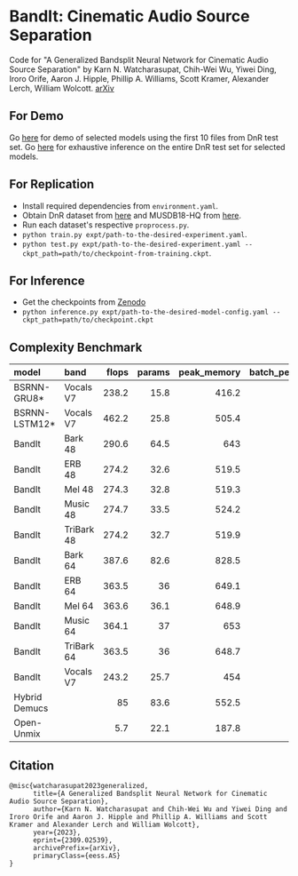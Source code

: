 # BandIt: Cinematic Audio Source Separation



Code for "A Generalized Bandsplit Neural Network for Cinematic Audio Source Separation" by Karn N. Watcharasupat, Chih-Wei Wu, Yiwei Ding, Iroro Orife, Aaron J. Hipple, Phillip A. Williams, Scott Kramer, Alexander Lerch, William Wolcott. [arXiv](https://arxiv.org/abs/2309.02539)

## For Demo
Go [here](https://karnwatcharasupat.github.io/bandit-demo/) for demo of selected models using the first 10 files from DnR test set. Go [here](https://zenodo.org/records/10119822) for exhaustive inference on the entire DnR test set for selected models. 

## For Replication

- Install required dependencies from `environment.yaml`.
- Obtain DnR dataset from [here](https://zenodo.org/records/5574713) and MUSDB18-HQ from [here](https://sigsep.github.io/datasets/musdb.html).
- Run each dataset's respective `proprocess.py`.
- `python train.py expt/path-to-the-desired-experiment.yaml`.
- `python test.py expt/path-to-the-desired-experiment.yaml --ckpt_path=path/to/checkpoint-from-training.ckpt`.

## For Inference

- Get the checkpoints from [Zenodo](https://zenodo.org/records/10160698)
- `python inference.py expt/path-to-the-desired-model-config.yaml --ckpt_path=path/to/checkpoint.ckpt`

## Complexity Benchmark

| model         | band       |   flops |   params |   peak_memory |   batch_per_second_cuda |   batch_per_second_cpu |   cuda_speedup |
|:--------------|:-----------|--------:|---------:|--------------:|------------------------:|-----------------------:|---------------:|
| BSRNN-GRU8*   | Vocals V7  |   238.2 |     15.8 |         416.2 |                   12.35 |                   0.61 |           20.2 |
| BSRNN-LSTM12* | Vocals V7  |   462.2 |     25.8 |         505.4 |                    7.99 |                   0.6  |           13.4 |
| BandIt        | Bark 48    |   290.6 |     64.5 |         643   |                   10.22 |                   0.39 |           26.1 |
| BandIt        | ERB 48     |   274.2 |     32.6 |         519.5 |                   10.31 |                   0.41 |           25   |
| BandIt        | Mel 48     |   274.3 |     32.8 |         519.3 |                   10.15 |                   0.38 |           26.6 |
| BandIt        | Music 48   |   274.7 |     33.5 |         524.2 |                   10.22 |                   0.43 |           23.5 |
| BandIt        | TriBark 48 |   274.2 |     32.7 |         519.9 |                   10.3  |                   0.4  |           25.5 |
| BandIt        | Bark 64    |   387.6 |     82.6 |         828.5 |                    8.64 |                   0.4  |           21.9 |
| BandIt        | ERB 64     |   363.5 |     36   |         649.1 |                    8.68 |                   0.42 |           20.7 |
| BandIt        | Mel 64     |   363.6 |     36.1 |         648.9 |                    8.71 |                   0.32 |           27.2 |
| BandIt        | Music 64   |   364.1 |     37   |         653   |                    8.69 |                   0.31 |           27.7 |
| BandIt        | TriBark 64 |   363.5 |     36   |         648.7 |                    8.68 |                   0.42 |           20.6 |
| BandIt        | Vocals V7  |   243.2 |     25.7 |         454   |                   11.34 |                   0.6  |           18.8 |
| Hybrid Demucs |            |    85   |     83.6 |         552.5 |                   17.04 |                   1.1  |           15.5 |
| Open-Unmix    |            |     5.7 |     22.1 |         187.8 |                   52.5  |                  20.77 |            2.5 |

## Citation

```
@misc{watcharasupat2023generalized,
      title={A Generalized Bandsplit Neural Network for Cinematic Audio Source Separation}, 
      author={Karn N. Watcharasupat and Chih-Wei Wu and Yiwei Ding and Iroro Orife and Aaron J. Hipple and Phillip A. Williams and Scott Kramer and Alexander Lerch and William Wolcott},
      year={2023},
      eprint={2309.02539},
      archivePrefix={arXiv},
      primaryClass={eess.AS}
}
```
